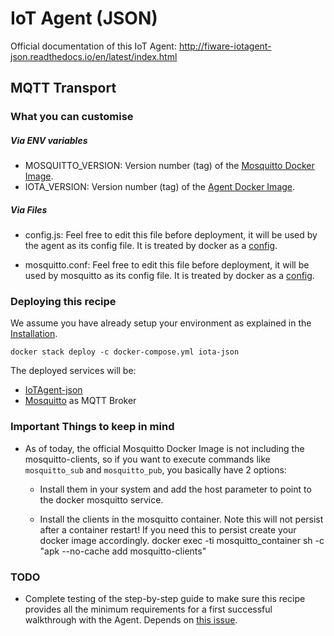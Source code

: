 # IoT Agent (JSON)

Official documentation of this IoT Agent: http://fiware-iotagent-json.readthedocs.io/en/latest/index.html

## MQTT Transport

### What you can customise

##### Via ENV variables

- MOSQUITTO_VERSION: Version number (tag) of the [Mosquitto Docker Image](https://hub.docker.com/_/eclipse-mosquitto/).
- IOTA_VERSION: Version number (tag) of the [Agent Docker Image](https://hub.docker.com/r/telefonicaiot/iotagent-json/~/dockerfile/).

##### Via Files
- config.js: Feel free to edit this file before deployment, it will be used by the agent as its config file. It is treated by docker as a [config](https://docs.docker.com/compose/compose-file/#configs).

- mosquitto.conf: Feel free to edit this file before deployment, it will be used by mosquitto as its config file. It is treated by docker as a [config](https://docs.docker.com/compose/compose-file/#configs).

### Deploying this recipe

We assume you have already setup your environment as explained in the [Installation](../installation.md).

    docker stack deploy -c docker-compose.yml iota-json

The deployed services will be:

- [IoTAgent-json](https://github.com/telefonicaid/iotagent-json)
- [Mosquitto](http://mosquitto.org/) as MQTT Broker


### Important Things to keep in mind

- As of today, the official Mosquitto Docker Image is not including the mosquitto-clients, so if you want to execute commands like ```mosquitto_sub``` and ```mosquitto_pub```, you basically have 2 options:
    - Install them in your system and add the host parameter to point to the docker mosquitto service.
    
    - Install the clients in the mosquitto container. Note this will not persist after a container restart! If you need this to persist create your docker image accordingly. 
            docker exec -ti mosquitto_container sh -c "apk --no-cache add mosquitto-clients"    

### TODO
- Complete testing of the step-by-step guide to make sure this recipe provides all the minimum requirements for a first successful walkthrough with the Agent. Depends on [this issue](https://github.com/telefonicaid/iotagent-json/issues/222).